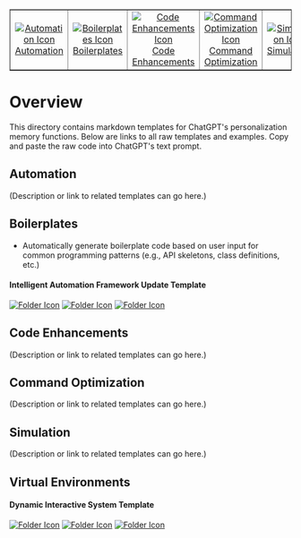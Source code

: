 <table align="center" border="none">
  <tr>
    <td align="center">
      <a href="#automation">
        <img src="https://img.icons8.com/?size=50&id=ETO4T2pvoD4b&format=png&color=000000" alt="Automation Icon">
        <br>Automation
      </a>
    </td>
    <td align="center">
      <a href="#boilerplates">
        <img src="https://img.icons8.com/?size=50&id=59896&format=png&color=000000" alt="Boilerplates Icon">
        <br>Boilerplates
      </a>
    </td>
    <td align="center">
      <a href="#code-enhancements">
        <img src="https://img.icons8.com/?size=50&id=43988&format=png&color=000000" alt="Code Enhancements Icon">
        <br>Code Enhancements
      </a>
    </td>
    <td align="center">
      <a href="#command-optimization">
        <img src="https://img.icons8.com/?size=50&id=48250&format=png&color=000000" alt="Command Optimization Icon">
        <br>Command Optimization
      </a>
    </td>
    <td align="center">
      <a href="#simulation">
        <img src="https://img.icons8.com/?size=50&id=vbkXlsOFDNIz&format=png&color=000000" alt="Simulation Icon">
        <br>Simulation
      </a>
    </td>
    <td align="center">
      <a href="#virtual-environments">
        <img src="https://img.icons8.com/?size=50&id=l3l1gzizJLqM&format=png&color=000000" alt="Virtual Environments Icon">
        <br>Virtual Environments
      </a>
    </td>
  </tr>
</table>

# Overview

This directory contains markdown templates for ChatGPT's personalization memory functions. Below are links to all raw templates and examples. Copy and paste the raw code into ChatGPT's text prompt.

## Automation
(Description or link to related templates can go here.)

## Boilerplates
- Automatically generate boilerplate code based on user input for common programming patterns (e.g., API skeletons, class definitions, etc.)
#### Intelligent Automation Framework Update Template
[![Folder Icon](https://img.icons8.com/?size=50&id=44004&format=png&color=000000)](/templates/IAF.md)
[![Folder Icon](https://img.icons8.com/?size=50&id=59943&format=png&color=000000)](https://raw.githubusercontent.com/selmaintelligence/chatgpt_memory_templates/refs/heads/main/templates/IAF.md)
[![Folder Icon](https://img.icons8.com/?size=50&id=44766&format=png&color=000000)](/templates/examples/IAF.md)

## Code Enhancements
(Description or link to related templates can go here.)

## Command Optimization
(Description or link to related templates can go here.)

## Simulation
(Description or link to related templates can go here.)

## Virtual Environments
#### Dynamic Interactive System Template
[![Folder Icon](https://img.icons8.com/?size=50&id=44004&format=png&color=000000)](/templates/DIST.md)
[![Folder Icon](https://img.icons8.com/?size=50&id=59943&format=png&color=000000)](https://raw.githubusercontent.com/selmaintelligence/chatgpt_memory_templates/refs/heads/main/templates/DIST.md)
[![Folder Icon](https://img.icons8.com/?size=50&id=44766&format=png&color=000000)](/templates/examples/DIST.md)
